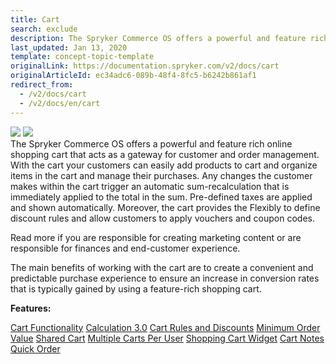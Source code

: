 ```yaml
---
title: Cart
search: exclude
description: The Spryker Commerce OS offers a powerful and feature rich online shopping cart that acts as a gateway for customer and order management.
last_updated: Jan 13, 2020
template: concept-topic-template
originalLink: https://documentation.spryker.com/v2/docs/cart
originalArticleId: ec34adc6-089b-48f4-8fc5-b6242b861af1
redirect_from:
  - /v2/docs/cart
  - /v2/docs/en/cart
---
```


<div class='feature-text'>
    <div class='feature-images'>
    <img class="light-mode" src="https://spryker.s3.eu-central-1.amazonaws.com/docs/Document+360/Capabilities+icons/light/cart.svg"/>
    <img class="dark-mode" src="https://spryker.s3.eu-central-1.amazonaws.com/docs/Document+360/Capabilities+icons/dark/cart.svg"/>
    </div>
    <div class="feature-text-wrap">
The Spryker Commerce OS offers a powerful and feature rich online shopping cart that acts as a gateway for customer and order management. With the cart your customers can easily add products to cart and organize items in the cart and manage their purchases. Any changes the customer makes within the cart trigger an automatic sum-recalculation that is immediately applied to the total in the sum. Pre-defined taxes are applied and shown automatically. Moreover, the cart provides the Flexibly to define discount rules and allow customers to apply vouchers and coupon codes.

Read more if you are responsible for creating marketing content or are responsible for finances and end-customer experience.

The main benefits of working with the cart are to create a convenient and predictable purchase experience to ensure an increase in conversion rates that is typically gained by using a feature-rich shopping cart.
</div>
</div>

**Features:**
<div>
<a class="feature-link" href="/docs/scos/dev/feature-walkthroughs/{{page.version}}/cart-feature-walkthrough/cart-functionality.html">Cart Functionality</a>
<a class="feature-link" href="/docs/scos/dev/feature-walkthroughs/{{page.version}}/cart-feature-walkthrough/calculation-3.0.html">Calculation 3.0</a>   
<a class="feature-link" href="/docs/scos/user/features/{{page.version}}/promotions-discounts-feature-overview.html">Cart Rules and Discounts</a>   
<a class="feature-link" href="/docs/scos/user/shop-user-guides/{{page.version}}/shop-application-guide/cart/minimum-order-value-feature-overview.html">Minimum Order Value</a>   
<a class="feature-link" href="/docs/scos/user/features/{{page.version}}/shared-carts-feature-overview.html">Shared Cart</a>   
<a class="feature-link" href="/docs/scos/user/shop-user-guides/{{page.version}}/shop-application-guide/cart/multiple-carts-per-user-feature-overview.html">Multiple Carts Per User</a>   
<a class="feature-link" href="/docs/scos/user/features/{{page.version}}/cart-feature-overview/cart-widget-overview.html">Shopping Cart Widget</a>  
<a class="feature-link" href="/docs/scos/user/features/{{page.version}}/cart-feature-overview/cart-notes-overview.html">Cart Notes</a>  
<a class="feature-link" href="/docs/scos/user/features/{{page.version}}/quick-add-to-cart-feature-overview.html">Quick Order</a>
</div>
